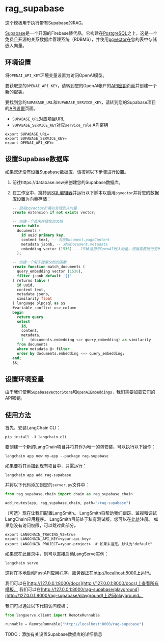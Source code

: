 # rag_supabase

这个模板用于执行带有Supabase的RAG。

[Supabase](https://supabase.com/docs)是一个开源的Firebase替代品。它构建在[PostgreSQL](https://en.wikipedia.org/wiki/PostgreSQL)之上，这是一个免费且开源的关系数据库管理系统（RDBMS），并使用[pgvector](https://github.com/pgvector/pgvector)在您的表中存储嵌入向量。

## 环境设置

将`OPENAI_API_KEY`环境变量设置为访问OpenAI模型。

要获取您的`OPENAI_API_KEY`，请转到您的OpenAI帐户的[API密钥](https://platform.openai.com/account/api-keys)页面并创建一个新的密钥。

要找到您的`SUPABASE_URL`和`SUPABASE_SERVICE_KEY`，请转到您的Supabase项目的[API设置](https://supabase.com/dashboard/project/_/settings/api)页面。

- `SUPABASE_URL`对应项目URL
- `SUPABASE_SERVICE_KEY`对应`service_role` API密钥

```shell
export SUPABASE_URL=
export SUPABASE_SERVICE_KEY=
export OPENAI_API_KEY=
```

## 设置Supabase数据库

如果您还没有设置Supabase数据库，请按照以下步骤进行设置。

1. 前往https://database.new来创建您的Supabase数据库。
2. 在工作室中，跳转到[SQL编辑器](https://supabase.com/dashboard/project/_/sql/new)并运行以下脚本以启用`pgvector`并将您的数据库设置为向量存储：

   ```sql
   -- 启用pgvector扩展以处理嵌入向量
   create extension if not exists vector;

   -- 创建一个表来存储您的文档
   create table
     documents (
       id uuid primary key,
       content text, -- 对应Document.pageContent
       metadata jsonb, -- 对应Document.metadata
       embedding vector (1536) -- 1536适用于OpenAI嵌入向量，根据需要进行更改
     );

   -- 创建一个用于搜索文档的函数
   create function match_documents (
     query_embedding vector (1536),
     filter jsonb default '{}'
   ) returns table (
     id uuid,
     content text,
     metadata jsonb,
     similarity float
   ) language plpgsql as $$
   #variable_conflict use_column
   begin
     return query
     select
       id,
       content,
       metadata,
       1 - (documents.embedding <=> query_embedding) as similarity
     from documents
     where metadata @> filter
     order by documents.embedding <=> query_embedding;
   end;
   $$;
   ```

## 设置环境变量

由于我们使用[`SupabaseVectorStore`](https://python.langchain.com/docs/integrations/vectorstores/supabase)和[`OpenAIEmbeddings`](https://python.langchain.com/docs/integrations/text_embedding/openai)，我们需要加载它们的API密钥。

## 使用方法

首先，安装LangChain CLI：

```shell
pip install -U langchain-cli
```

要创建一个新的LangChain项目并将其作为唯一的包安装，可以执行以下操作：

```shell
langchain app new my-app --package rag-supabase
```

如果要将其添加到现有项目中，只需运行：

```shell
langchain app add rag-supabase
```

并将以下代码添加到您的`server.py`文件中：

```python
from rag_supabase.chain import chain as rag_supabase_chain

add_routes(app, rag_supabase_chain, path="/rag-supabase")
```

（可选）现在让我们配置LangSmith。
LangSmith将帮助我们跟踪、监视和调试LangChain应用程序。
LangSmith目前处于私有测试版，您可以在[此处](https://smith.langchain.com/)注册。
如果您没有访问权限，可以跳过此部分。

```shell
export LANGCHAIN_TRACING_V2=true
export LANGCHAIN_API_KEY=<your-api-key>
export LANGCHAIN_PROJECT=<your-project>  # 如果未指定，默认为"default"
```

如果您在此目录中，则可以直接启动LangServe实例：

```shell
langchain serve
```

这将在本地启动FastAPI应用程序，服务器正在[http://localhost:8000](http://localhost:8000)上运行。

我们可以在[http://127.0.0.1:8000/docs](http://127.0.0.1:8000/docs)上查看所有模板。
我们可以在[http://127.0.0.1:8000/rag-supabase/playground](http://127.0.0.1:8000/rag-supabase/playground)上访问playground。

我们可以通过以下代码访问模板：

```python
from langserve.client import RemoteRunnable

runnable = RemoteRunnable("http://localhost:8000/rag-supabase")
```

TODO：添加有关设置Supabase数据库的详细信息